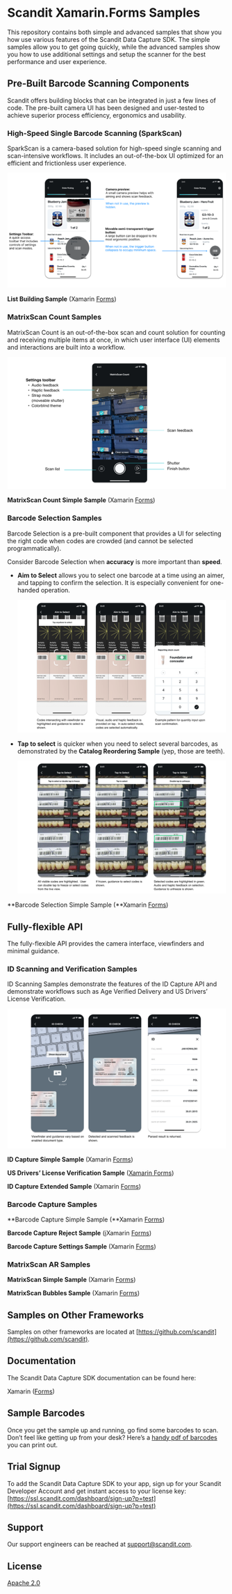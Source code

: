 # Scandit Xamarin.Forms Samples

This repository contains both simple and advanced samples that show you how use various features of the Scandit Data Capture SDK. The simple samples allow you to get going quickly, while the advanced samples show you how to use additional settings and setup the scanner for the best performance and user experience.

## **Pre-Built Barcode Scanning Components**

Scandit offers building blocks that can be integrated in just a few lines of code. The pre-built camera UI has been designed and user-tested to achieve superior process efficiency, ergonomics and usability.

### High-Speed Single Barcode Scanning (**SparkScan)**

SparkScan is a camera-based solution for high-speed single scanning and scan-intensive workflows. It includes an out-of-the-box UI optimized for an efficient and frictionless user experience.

![SparkScan.png](https://github.com/Scandit/.github/blob/main/images/SparkScan.png)

**List Building Sample** (Xamarin [Forms](<https://github.com/Scandit/datacapture-xamarin-forms-samples/tree/master/01_Single_Scanning_Samples/01_Barcode_Scanning_with_Pre_Built_UI/ListBuildingSample>))

### MatrixScan Count Samples

MatrixScan Count is an out-of-the-box scan and count solution for counting and receiving multiple items at once, in which user interface (UI) elements and interactions are built into a workflow.

![MSCount.png](https://github.com/Scandit/.github/blob/main/images/MSCount.png)

**MatrixScan Count Simple Sample** (Xamarin [Forms](https://github.com/Scandit/datacapture-xamarin-forms-samples/tree/master/MatrixScanCountSimpleSample/03_Advanced_Batch_Scanning_Samples/02_Counting_and_Receiving/MatrixScanCountSimpleSample))

### Barcode Selection Samples

Barcode Selection is a pre-built component that provides a UI for selecting the right code when codes are crowded (and cannot be selected programmatically).

Consider Barcode Selection when **accuracy** is more important than **speed**.

- **Aim to Select** allows you to select one barcode at a time using an aimer, and tapping to confirm the selection. It is especially convenient for one-handed operation.

  ![AimToSelect.png](https://github.com/Scandit/.github/blob/main/images/AimToSelect.png)

- **Tap to select** is quicker when you need to select several barcodes, as demonstrated by the **Catalog Reordering Sample** (yep, those are teeth).

  ![TapToSelect.png](https://github.com/Scandit/.github/blob/main/images/TapToSelect.png)

**Barcode Selection Simple Sample (**Xamarin [Forms](https://github.com/Scandit/datacapture-xamarin-forms-samples/tree/master/01_Single_Scanning_Samples/02_Barcode_Scanning_with_Low_Level_API/BarcodeSelectionSimpleSample))

## Fully-flexible API

The fully-flexible API provides the camera interface, viewfinders and minimal guidance.

### ID Scanning and Verification Samples

ID Scanning Samples demonstrate the features of the ID Capture API and demonstrate workflows such as Age Verified Delivery and US Drivers’ License Verification.

![IDScanning.png](https://github.com/Scandit/.github/blob/main/images/IDScanning.png)

**ID Capture Simple Sample** (Xamarin [Forms](https://github.com/Scandit/datacapture-xamarin-forms-samples/tree/master/02_ID_Scanning_Samples/IdCaptureSimpleSample))

**US Drivers’ License Verification Sample** ([Xamarin Forms](https://github.com/Scandit/datacapture-xamarin-forms-samples/tree/master/02_ID_Scanning_Samples/USDLVerificationSample))

**ID Capture Extended Sample** (Xamarin [Forms](https://github.com/Scandit/datacapture-xamarin-forms-samples/tree/master/02_ID_Scanning_Samples/IdCaptureExtendedSample))

### Barcode Capture Samples

**Barcode Capture Simple Sample (**Xamarin [Forms](https://github.com/Scandit/datacapture-xamarin-forms-samples/tree/master/01_Single_Scanning_Samples/02_Barcode_Scanning_with_Low_Level_API/BarcodeCaptureSimpleSample))

**Barcode Capture Reject Sample** ([i](https://github.com/Scandit/datacapture-ios-samples/tree/master/01_Single_Scanning_Samples/02_Barcode_Scanning_with_Low_Level_API/BarcodeCaptureRejectSample)Xamarin [Forms](https://github.com/Scandit/datacapture-xamarin-forms-samples/tree/master/01_Single_Scanning_Samples/02_Barcode_Scanning_with_Low_Level_API/BarcodeCaptureRejectSample))

**Barcode Capture Settings Sample** (Xamarin [Forms](https://github.com/Scandit/datacapture-xamarin-forms-samples/tree/master/01_Single_Scanning_Samples/02_Barcode_Scanning_with_Low_Level_API/BarcodeCaptureSettingsSample))

### MatrixScan AR Sam**ples**

**MatrixScan Simple Sample** (Xamarin [Forms](https://github.com/Scandit/datacapture-xamarin-forms-samples/tree/master/03_Advanced_Batch_Scanning_Samples/01_Batch_Scanning_and_AR_Info_Lookup/MatrixScanSimpleSample))

**MatrixScan Bubbles Sample** (Xamarin [Forms](https://github.com/Scandit/datacapture-xamarin-forms-samples/tree/master/03_Advanced_Batch_Scanning_Samples/01_Batch_Scanning_and_AR_Info_Lookup/MatrixScanBubblesSample))

## Samples on Other Frameworks

Samples on other frameworks are located at [https://github.com/scandit](https://github.com/scandit).

## Documentation

The Scandit Data Capture SDK documentation can be found here:

Xamarin ([Forms](https://docs.scandit.com/data-capture-sdk/xamarin.forms/index.html))

## Sample Barcodes

Once you get the sample up and running, go find some barcodes to scan. Don’t feel like getting up from your desk? Here’s a [handy pdf of barcodes](https://github.com/Scandit/.github/blob/main/images/PrintTheseBarcodes.pdf) you can print out.

## Trial Signup

To add the Scandit Data Capture SDK to your app, sign up for your Scandit Developer Account and get instant access to your license key: [https://ssl.scandit.com/dashboard/sign-up?p=test](https://ssl.scandit.com/dashboard/sign-up?p=test)

## Support

Our support engineers can be reached at [support@scandit.com](mailto:support@scandit.com).

## License

[Apache 2.0](http://www.apache.org/licenses/LICENSE-2.0)
